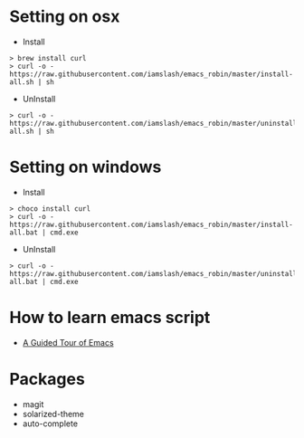 # Setting on osx

- Install

~~~~
> brew install curl
> curl -o - https://raw.githubusercontent.com/iamslash/emacs_robin/master/install-all.sh | sh
~~~~

- UnInstall

~~~~
> curl -o - https://raw.githubusercontent.com/iamslash/emacs_robin/master/uninstall-all.sh | sh
~~~~

# Setting on windows

- Install

~~~~
> choco install curl
> curl -o - https://raw.githubusercontent.com/iamslash/emacs_robin/master/install-all.bat | cmd.exe
~~~~

- UnInstall

~~~~
> curl -o - https://raw.githubusercontent.com/iamslash/emacs_robin/master/uninstall-all.bat | cmd.exe
~~~~

# How to learn emacs script

* [A Guided Tour of Emacs](http://www.gnu.org/software/emacs/tour/)

# Packages

* magit
* solarized-theme
* auto-complete
